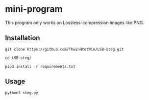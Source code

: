 # mini-program


This program only works on Lossless-compression images like PNG.

## Installation
```git clone https://github.com/ThwinHtetWin/LSB-steg.git```

```cd LSB-steg/```

```pip3 install -r requirements.txt ```

## Usage
```python3 steg.py ```
